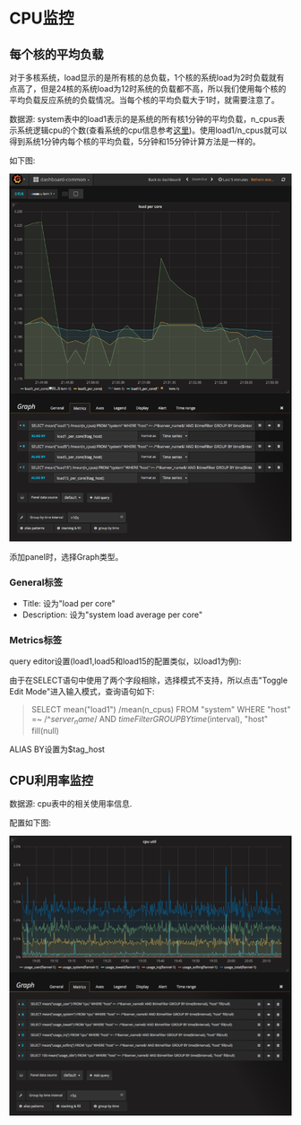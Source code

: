 # CPU监控


## 每个核的平均负载
对于多核系统，load显示的是所有核的总负载，1个核的系统load为2时负载就有点高了，但是24核的系统load为12时系统的负载都不高，所以我们使用每个核的平均负载反应系统的负载情况。当每个核的平均负载大于1时，就需要注意了。

数据源: system表中的load1表示的是系统的所有核1分钟的平均负载，n_cpus表示系统逻辑cpu的个数(查看系统的cpu信息参考[这里](https://frank6866.gitbooks.io/linux/content/chapters/process/linux-process-cpu-info.html))。使用load1/n\_cpus就可以得到系统1分钟内每个核的平均负载，5分钟和15分钟计算方法是一样的。

如下图:

![linux-monitor-load-per-core](resources/linux-monitor-load-per-core.png)


添加panel时，选择Graph类型。

### General标签

* Title: 设为"load per core"
* Description: 设为"system load average per core"


### Metrics标签
query editor设置(load1,load5和load15的配置类似，以load1为例):

由于在SELECT语句中使用了两个字段相除，选择模式不支持，所以点击"Toggle Edit Mode"进入输入模式，查询语句如下:

> SELECT mean("load1") /mean(n_cpus) FROM "system" WHERE "host" =~ /^$server_name$/ AND $timeFilter GROUP BY time($interval), "host" fill(null)

ALIAS BY设置为$tag_host


## CPU利用率监控
数据源: cpu表中的相关使用率信息.

配置如下图:  

![linux-monitor-cpu-util](resources/linux-monitor-cpu-util.png)



